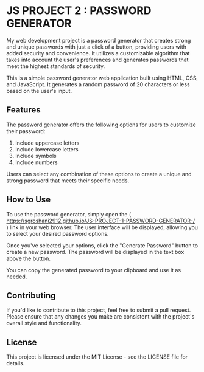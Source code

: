 # JS PROJECT 2 : PASSWORD GENERATOR
My web development project is a password generator that creates strong and unique passwords with just a click of a button, providing users with added security and convenience. It utilizes a customizable algorithm that takes into account the user's preferences and generates passwords that meet the highest standards of security.

This is a simple password generator web application built using HTML, CSS, and JavaScript. It generates a random password of 20 characters or less based on the user's input.

## Features
The password generator offers the following options for users to customize their password:

1. Include uppercase letters
2. Include lowercase letters
3. Include symbols
4. Include numbers

Users can select any combination of these options to create a unique and strong password that meets their specific needs.

## How to Use
To use the password generator, simply open the ( https://sgroshani2912.github.io/JS-PROJECT-1-PASSWORD-GENERATOR-/ ) link in your web browser. The user interface will be displayed, allowing you to select your desired password options.

Once you've selected your options, click the "Generate Password" button to create a new password. The password will be displayed in the text box above the button.

You can copy the generated password to your clipboard and use it as needed.

## Contributing
If you'd like to contribute to this project, feel free to submit a pull request. Please ensure that any changes you make are consistent with the project's overall style and functionality.

## License
This project is licensed under the MIT License - see the LICENSE file for details.

